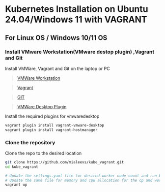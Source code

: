 # Kubernetes Installation on Ubuntu 24.04/Windows 11 with VAGRANT

## For Linux OS / Windows 10/11 OS

### Install VMware Workstation(VMware destop plugin) ,Vagrant and Git

Install VMWare, Vagrant and Git on the laptop or PC

> [VMWare Workstation](https://access.broadcom.com/default/ui/v1/signin/)

> [Vagrant](https://www.vagrantup.com/)

> [GIT](https://git-scm.com/)

> [VMWare Desktop Plugin](https://developer.hashicorp.com/vagrant/docs/providers/vmware/vagrant-vmware-utility)


Install the required plugins for vmwaredesktop

```bash
vagrant plugin install vagrant-vmware-desktop
vagrant plugin install vagrant-hostmanager
```

### Clone the repository

Clone the repo to the desired location

```bash
git clone https://github.com/mialeevs/kube_vagrant.git
cd kube_vagrant

# Update the settings.yaml file for desired worker node count and run below command.
# Update the same file for memory and cpu allocation for the cp and worker nodes as needed.
vagrant up
```
